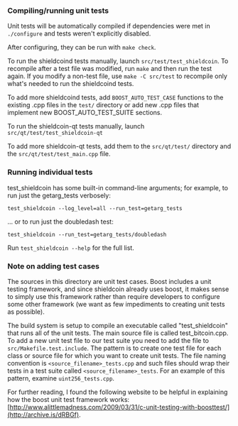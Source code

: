 ### Compiling/running unit tests

Unit tests will be automatically compiled if dependencies were met in `./configure`
and tests weren't explicitly disabled.

After configuring, they can be run with `make check`.

To run the shieldcoind tests manually, launch `src/test/test_shieldcoin`. To recompile
after a test file was modified, run `make` and then run the test again. If you
modify a non-test file, use `make -C src/test` to recompile only what's needed
to run the shieldcoind tests.

To add more shieldcoind tests, add `BOOST_AUTO_TEST_CASE` functions to the existing
.cpp files in the `test/` directory or add new .cpp files that
implement new BOOST_AUTO_TEST_SUITE sections.

To run the shieldcoin-qt tests manually, launch `src/qt/test/test_shieldcoin-qt`

To add more shieldcoin-qt tests, add them to the `src/qt/test/` directory and
the `src/qt/test/test_main.cpp` file.

### Running individual tests

test_shieldcoin has some built-in command-line arguments; for
example, to run just the getarg_tests verbosely:

    test_shieldcoin --log_level=all --run_test=getarg_tests

... or to run just the doubledash test:

    test_shieldcoin --run_test=getarg_tests/doubledash

Run `test_shieldcoin --help` for the full list.

### Note on adding test cases

The sources in this directory are unit test cases.  Boost includes a
unit testing framework, and since shieldcoin already uses boost, it makes
sense to simply use this framework rather than require developers to
configure some other framework (we want as few impediments to creating
unit tests as possible).

The build system is setup to compile an executable called "test_shieldcoin"
that runs all of the unit tests.  The main source file is called
test_bitcoin.cpp. To add a new unit test file to our test suite you need
to add the file to `src/Makefile.test.include`. The pattern is to create
one test file for each class or source file for which you want to create
unit tests.  The file naming convention is `<source_filename>_tests.cpp`
and such files should wrap their tests in a test suite
called `<source_filename>_tests`. For an example of this pattern,
examine `uint256_tests.cpp`.

For further reading, I found the following website to be helpful in
explaining how the boost unit test framework works:
[http://www.alittlemadness.com/2009/03/31/c-unit-testing-with-boosttest/](http://archive.is/dRBGf).
